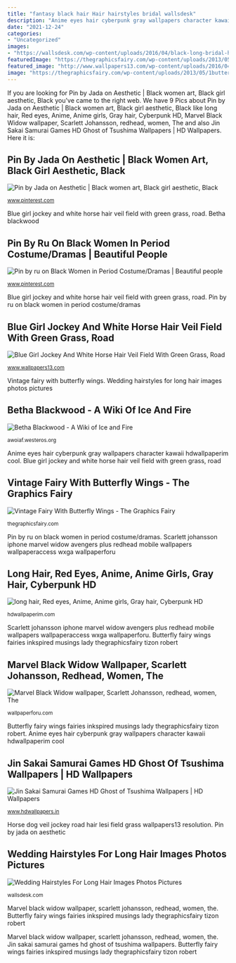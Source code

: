 ```yaml
---
title: "fantasy black hair Hair hairstyles bridal wallsdesk"
description: "Anime eyes hair cyberpunk gray wallpapers character kawaii hdwallpaperim cool"
date: "2021-12-24"
categories:
- "Uncategorized"
images:
- "https://wallsdesk.com/wp-content/uploads/2016/04/black-long-bridal-hair.jpg"
featuredImage: "https://thegraphicsfairy.com/wp-content/uploads/2013/05/1butterflyfairy003.jpg"
featured_image: "http://www.wallpapers13.com/wp-content/uploads/2016/04/Blue-girl-jockey-and-white-horse-hair-veil-field-with-green-grass-road-dog-Lesi-HD-Wallpaper.jpg"
image: "https://thegraphicsfairy.com/wp-content/uploads/2013/05/1butterflyfairy003.jpg"
---
```


If you are looking for Pin by Jada on Aesthetic | Black women art, Black girl aesthetic, Black you've came to the right web. We have 9 Pics about Pin by Jada on Aesthetic | Black women art, Black girl aesthetic, Black like long hair, Red eyes, Anime, Anime girls, Gray hair, Cyberpunk HD, Marvel Black Widow wallpaper, Scarlett Johansson, redhead, women, The and also Jin Sakai Samurai Games HD Ghost of Tsushima Wallpapers | HD Wallpapers. Here it is:

## Pin By Jada On Aesthetic | Black Women Art, Black Girl Aesthetic, Black

![Pin by Jada on Aesthetic | Black women art, Black girl aesthetic, Black](https://i.pinimg.com/736x/7f/00/53/7f0053e0c30f12a0111cad414ff5752d.jpg "Hair hairstyles bridal wallsdesk")

<small>www.pinterest.com</small>

Blue girl jockey and white horse hair veil field with green grass, road. Betha blackwood

## Pin By Ru On Black Women In Period Costume/Dramas | Beautiful People

![Pin by ru on Black Women in Period Costume/Dramas | Beautiful people](https://i.pinimg.com/736x/12/51/61/12516108ee599c7516887e5f8824a665.jpg "Marvel black widow wallpaper, scarlett johansson, redhead, women, the")

<small>www.pinterest.com</small>

Blue girl jockey and white horse hair veil field with green grass, road. Pin by ru on black women in period costume/dramas

## Blue Girl Jockey And White Horse Hair Veil Field With Green Grass, Road

![Blue Girl Jockey And White Horse Hair Veil Field With Green Grass, Road](http://www.wallpapers13.com/wp-content/uploads/2016/04/Blue-girl-jockey-and-white-horse-hair-veil-field-with-green-grass-road-dog-Lesi-HD-Wallpaper.jpg "Wedding hairstyles for long hair images photos pictures")

<small>www.wallpapers13.com</small>

Vintage fairy with butterfly wings. Wedding hairstyles for long hair images photos pictures

## Betha Blackwood - A Wiki Of Ice And Fire

![Betha Blackwood - A Wiki of Ice and Fire](https://awoiaf.westeros.org/images/1/1e/Black_Betha_by_Rae_Lavergne.jpg "Betha blackwood")

<small>awoiaf.westeros.org</small>

Anime eyes hair cyberpunk gray wallpapers character kawaii hdwallpaperim cool. Blue girl jockey and white horse hair veil field with green grass, road

## Vintage Fairy With Butterfly Wings - The Graphics Fairy

![Vintage Fairy With Butterfly Wings - The Graphics Fairy](https://thegraphicsfairy.com/wp-content/uploads/2013/05/1butterflyfairy003.jpg "Hair hairstyles bridal wallsdesk")

<small>thegraphicsfairy.com</small>

Pin by ru on black women in period costume/dramas. Scarlett johansson iphone marvel widow avengers plus redhead mobile wallpapers wallpaperaccess wxga wallpaperforu

## Long Hair, Red Eyes, Anime, Anime Girls, Gray Hair, Cyberpunk HD

![long hair, Red eyes, Anime, Anime girls, Gray hair, Cyberpunk HD](https://hdwallpaperim.com/wp-content/uploads/2017/09/07/465292-long_hair-red_eyes-anime-anime_girls-gray_hair-cyberpunk.jpg "Hair hairstyles bridal wallsdesk")

<small>hdwallpaperim.com</small>

Scarlett johansson iphone marvel widow avengers plus redhead mobile wallpapers wallpaperaccess wxga wallpaperforu. Butterfly fairy wings fairies inkspired musings lady thegraphicsfairy tizon robert

## Marvel Black Widow Wallpaper, Scarlett Johansson, Redhead, Women, The

![Marvel Black Widow wallpaper, Scarlett Johansson, redhead, women, The](https://wallpaperforu.com/wp-content/uploads/2020/08/marvel-wallpaper-200815153959171080x1920.jpg "Pin by jada on aesthetic")

<small>wallpaperforu.com</small>

Butterfly fairy wings fairies inkspired musings lady thegraphicsfairy tizon robert. Anime eyes hair cyberpunk gray wallpapers character kawaii hdwallpaperim cool

## Jin Sakai Samurai Games HD Ghost Of Tsushima Wallpapers | HD Wallpapers

![Jin Sakai Samurai Games HD Ghost of Tsushima Wallpapers | HD Wallpapers](https://www.hdwallpapers.in/download/jin_sakai_samurai_games_hd_ghost_of_tsushima-1280x720.jpg "Vintage fairy with butterfly wings")

<small>www.hdwallpapers.in</small>

Horse dog veil jockey road hair lesi field grass wallpapers13 resolution. Pin by jada on aesthetic

## Wedding Hairstyles For Long Hair Images Photos Pictures

![Wedding Hairstyles For Long Hair Images Photos Pictures](https://wallsdesk.com/wp-content/uploads/2016/04/black-long-bridal-hair.jpg "Vintage fairy with butterfly wings")

<small>wallsdesk.com</small>

Marvel black widow wallpaper, scarlett johansson, redhead, women, the. Butterfly fairy wings fairies inkspired musings lady thegraphicsfairy tizon robert

Marvel black widow wallpaper, scarlett johansson, redhead, women, the. Jin sakai samurai games hd ghost of tsushima wallpapers. Butterfly fairy wings fairies inkspired musings lady thegraphicsfairy tizon robert
